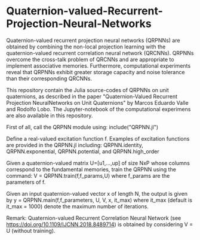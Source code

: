 # Quaternion-valued-Recurrent-Projection-Neural-Networks

Quaternion-valued recurrent projection neural networks (QRPNNs) are obtained by combining the non-local projection learning with the quaternion-valued recurrent correlation neural network (QRCNNs).
QRPNNs overcome the cross-talk problem of QRCNNs and are appropriate to implement associative memories. 
Furthermore, computational experiments reveal that QRPNNs exhibit greater storage capacity and noise tolerance than their corresponding QRCNNs.

This repository contain the Julia source-codes of QRPNNs on unit quaternions, as described in the paper "Quaternion-Valued Recurrent Projection NeuralNetworks on Unit Quaternions" by Marcos Eduardo Valle and Rodolfo Lobo.
The Jupyter-notebook of the computational experimens are also available in this repository.

First of all, call the QRPNN module using: include("QRPNN.jl")
  
Define a real-valued excitation function f. Examples of excitation functions are provided in the QRPNN.jl including:
  QRPNN.identity, QRPNN.exponential, QRPNN.potential, and QRPNN.high_order 

Given a quaternion-valued matrix U=[u1,...,up] of size NxP whose columns correspond to the fundamental memories, train the QRPNN using the command: 
  V = QRPNN.train(f,f_params,U) 
where f_params are the parameters of f.

Given an input quaternion-valued vector x of length N, the output is given by 
  y = QRPNN.main(f,f_parameters, U, V, x, it_max)
where it_max (default is it_max = 1000) denote the maximum number of iterations.

Remark: Quaternion-valued Recurrent Correlation Neural Network (see https://doi.org/10.1109/IJCNN.2018.8489714) is obtained by considering V = U (without training).

